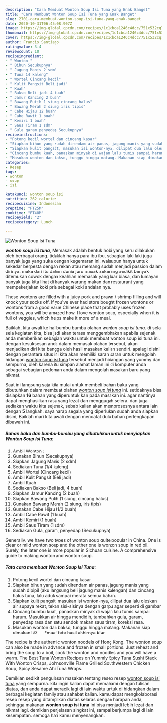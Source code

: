 ```yaml
---
description: "Cara Membuat Wonton Soup Isi Tuna yang Enak Banget"
title: "Cara Membuat Wonton Soup Isi Tuna yang Enak Banget"
slug: 2701-cara-membuat-wonton-soup-isi-tuna-yang-enak-banget
date: 2020-10-31T06:45:08.907Z
image: https://img-global.cpcdn.com/recipes/1c1cbca1246c4dcc/751x532cq70/wonton-soup-isi-tuna-foto-resep-utama.jpg
thumbnail: https://img-global.cpcdn.com/recipes/1c1cbca1246c4dcc/751x532cq70/wonton-soup-isi-tuna-foto-resep-utama.jpg
cover: https://img-global.cpcdn.com/recipes/1c1cbca1246c4dcc/751x532cq70/wonton-soup-isi-tuna-foto-resep-utama.jpg
author: Francis Santiago
ratingvalue: 3.4
reviewcount: 10
recipeingredient:
- " Wonton "
- " Bihun Secukupnya"
- " Jagung Manis 2 sdm"
- " Tuna 14 kaleng"
- " Wortel Cincang kecil"
- " Kulit Pangsit Beli jadi"
- " Kuah"
- " Bakso Beli jadi 4 buah"
- " Jamur Kancing 2 buah"
- " Bawang Putih 1 siung cincang halus"
- " Bawang Merah 2 siung iris tipis"
- " Cabe Hijau 12 buah"
- " Cabe Rawit 1 buah"
- " Kemiri 1 buah"
- " Saus Tiram 1 sdm"
- " Gula garam penyedap Secukupnya"
recipeinstructions:
- "Potong kecil wortel dan cincang kasar"
- "Siapkan bihun yang sudah direndam air panas, jagung manis yang sudah dipipil (aku langsung beli jagung manis kalengan) dan cincang halus tuna, lalu aduk sampai merata semua bahan."
- "Siapkan kulit pangsit, masukan isi wonton-nya, dilipat dua lalu oleskan air supaya rekat, tekan sisi-sisinya dengan garpu agar seperti di gambar"
- "Cincang bumbu kuah, panaskan minyak di wajan lalu tumis sampai harum. Masukkan air hingga mendidih, tambahkan gula, garam, penyedap rasa dan satu sendok makan saus tiram, koreksi rasa."
- "Masukan wonton dan bakso, tunggu hingga matang. Makanan siap dimakan! :9   *maaf foto hasil akhirnya blur"
categories:
- Resep
tags:
- wonton
- soup
- isi

katakunci: wonton soup isi 
nutrition: 262 calories
recipecuisine: Indonesian
preptime: "PT25M"
cooktime: "PT48M"
recipeyield: "2"
recipecategory: Lunch

---
```



![Wonton Soup Isi Tuna](https://img-global.cpcdn.com/recipes/1c1cbca1246c4dcc/751x532cq70/wonton-soup-isi-tuna-foto-resep-utama.jpg)

<b><i>wonton soup isi tuna</i></b>, Memasak adalah bentuk hobi yang seru dilakukan oleh berbagai orang. tidaklah hanya para ibu ibu, sebagian laki laki juga banyak juga yang suka dengan kegemaran ini. walaupun hanya untuk sekedar berpesta dengan rekan atau memang sudah menjadi passion dalam dirinya. maka dari itu dalam dunia juru masak sekarang sedikit banyak ditemukan cowok dengan keahlian memasak yang luar biasa, dan lumayan banyak juga kita lihat di banyak warung makan dan restaurant yang mempekerjakan koki pria sebagai koki andalan nya.

These wontons are filled with a juicy pork and prawn / shrimp filling and will knock your socks off. If you&#39;ve ever had store bought frozen wontons or wontons from a good value Chinese place that probably uses frozen wontons, you will be amazed how. I love wonton soup, especially when it is full of veggies, which helps make it more of a meal.

Baiklah, kita awali ke hal bumbu bumbu olahan <i>wonton soup isi tuna</i>. di sela sela kegiatan kita, bisa jadi akan terasa menggembirakan apabila sejenak anda memberikan sebagian waktu untuk membuat wonton soup isi tuna ini. dengan kesuksesan anda dalam memasak olahan tersebut, akan menjadikan diri kita bangga oleh hasil masakan kalian sendiri. apalagi disini dengan perantara situs ini kita akan memiliki saran saran untuk mengolah hidangan <u>wonton soup isi tuna</u> tersebut menjadi hidangan yang yummy dan sempurna, oleh karena itu simpan alamat laman ini di komputer anda sebagai sebagian pedoman anda dalam mengolah masakan baru yang nikmat.


Saat ini langsung saja kita mulai untuk membeli bahan baku yang dibutuhkan dalam membuat olahan <u><i>wonton soup isi tuna</i></u> ini. setidaknya bisa disiapkan <b>16</b> bahan yang diperuntuk kan pada masakan ini. agar nantinya dapat menghasilkan rasa yang lezat dan menggugah selera. dan juga sediakan waktu kita sejenak, sebab kalian akan memprosesnya antara lain dengan <b>5</b> langkah. saya harap segala yang diperlukan sudah anda siapkan disini, Baiklah mari kita awali dengan mencatat dulu bahan perlengkapan dibawah ini.

<!--inarticleads1-->

##### Bahan baku dan bumbu-bumbu yang dibutuhkan untuk menyiapkan Wonton Soup Isi Tuna:

1. Ambil  Wonton :
1. Gunakan  Bihun (Secukupnya)
1. Siapkan  Jagung Manis (2 sdm)
1. Sediakan  Tuna (1/4 kaleng)
1. Ambil  Wortel (Cincang kecil)
1. Ambil  Kulit Pangsit (Beli jadi)
1. Ambil  Kuah
1. Sediakan  Bakso (Beli jadi, 4 buah)
1. Siapkan  Jamur Kancing (2 buah)
1. Siapkan  Bawang Putih (1 siung, cincang halus)
1. Gunakan  Bawang Merah (2 siung, iris tipis)
1. Gunakan  Cabe Hijau (1/2 buah)
1. Ambil  Cabe Rawit (1 buah)
1. Ambil  Kemiri (1 buah)
1. Ambil  Saus Tiram (1 sdm)
1. Sediakan  Gula, garam, penyedap (Secukupnya)


Generally, we have two types of wonton soup quite popular in China. One is clear or mild wonton soup and the other one is wonton soup in red oil. Surely, the later one is more popular in Sichuan cuisine. A comprehensive guide to making wonton and wonton soup. 

<!--inarticleads2-->

##### Tata cara membuat Wonton Soup Isi Tuna:

1. Potong kecil wortel dan cincang kasar
1. Siapkan bihun yang sudah direndam air panas, jagung manis yang sudah dipipil (aku langsung beli jagung manis kalengan) dan cincang halus tuna, lalu aduk sampai merata semua bahan.
1. Siapkan kulit pangsit, masukan isi wonton-nya, dilipat dua lalu oleskan air supaya rekat, tekan sisi-sisinya dengan garpu agar seperti di gambar
1. Cincang bumbu kuah, panaskan minyak di wajan lalu tumis sampai harum. Masukkan air hingga mendidih, tambahkan gula, garam, penyedap rasa dan satu sendok makan saus tiram, koreksi rasa.
1. Masukan wonton dan bakso, tunggu hingga matang. Makanan siap dimakan! :9  -  - *maaf foto hasil akhirnya blur


The recipe is the authentic wonton noodels of Hong Kong. The wonton soup can also be made in advance and frozen in small portions. Just reheat and bring the soup to a boil, cook the wonton and noodles and you will have a warm. The Best Tuna Wonton Recipes on Yummly Spicy Tuna Sushi Stack With Wonton Crisps, Johnsonville Flame Grilled Southwestern Chicken Soup, Spicy Sesame Ahi Tuna Wraps. 

Demikian sedikit pengulasan masakan tentang resep resep <u>wonton soup isi tuna</u> yang sempurna. kita ingin kalian dapat memahami dengan tulisan diatas, dan anda dapat meracik lagi di lain waktu untuk di hidangkan dalam berbagai kegiatan family atau sahabat kalian. kamu dapat mengkolaborasi resep resep yang ditampilkan diatas selaras dengan harapan anda, sehingga makanan <b>wonton soup isi tuna</b> ini bisa menjadi lebih lezat dan nikmat lagi. demikian penjelasan singkat ini, sampai berjumpa lagi di lain kesempatan. semoga hari kamu menyenangkan.
